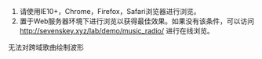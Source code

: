 1. 请使用IE10+，Chrome，Firefox，Safari浏览器进行浏览。
2. 置于Web服务器环境下进行浏览以获得最佳效果。如果没有该条件，可以访问 http://sevenskey.xyz/lab/demo/music_radio/ 进行在线浏览。

无法对跨域歌曲绘制波形
